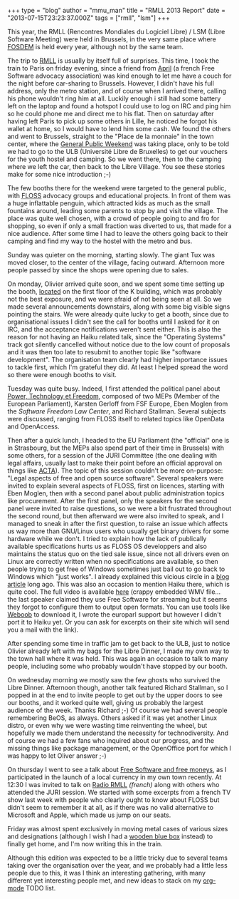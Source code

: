 +++
type = "blog"
author = "mmu_man"
title = "RMLL 2013 Report"
date = "2013-07-15T23:23:37.000Z"
tags = ["rmll", "lsm"]
+++

<p>
This year, the RMLL (Rencontres Mondiales du Logiciel Libre) / LSM (Libre Software Meeting) were held in Brussels, in the very same place where <a href="https://fosdem.org/">FOSDEM</a> is held every year, although not by the same team.
</p>
<!--break-->
<p>
The trip to <a href="http://2013.rmll.info/">RMLL</a> is usually by itself full of surprises. This time, I took the train to Paris on friday evening, since a friend from <a href="http://www.april.org/">April</a> (a french Free Software advocacy association) was kind enough to let me have a couch for the night before car-sharing to Brussels. However, I didn't have his full address, only the metro station, and of course when I arrived there, calling his phone wouldn't ring him at all. Luckily enough i still had some battery left on the laptop and found a hotspot I could use to log on IRC and ping him so he could phone me and direct me to his flat. Then on saturday after having left Paris to pick up some others in Lille, he noticed he forgot his wallet at home, so I would have to lend him some cash. We found the others and went to Brussels, straight to the "Place de la monnaie" in the town center, where the <a href="http://2013.rmll.info/en/general-public-weekend.html">General Public Weekend</a> was taking place, only to be told we had to go to the ULB (Université Libre de Bruxelles) to get our vouchers for the youth hostel and camping. So we went there, then to the camping where we left the car, then back to the Libre Village. You see these stories make for some nice introduction ;-)
</p>

<p>
The few booths there for the weekend were targeted to the general public, with <acronym title="Free/Libre and OpenSource Software">FLOSS</acronym> advocacy groups and educational projects. In front of them was a huge inflattable penguin, which attracted kids as much as the small fountains around, leading some parents to stop by and visit the village. The place was quite well chosen, with a crowd of people going to and fro for shopping, so even if only a small fraction was diverted to us, that made for a nice audience.
After some time I had to leave the others going back to their camping and find my way to the hostel with the metro and bus.
</p>

<p>
Sunday was quieter on the morning, starting slowly. The giant Tux was moved closer, to the center of the village, facing outward. Afternoon more people passed by since the shops were opening due to sales.
</p>

<p>
On monday, Olivier arrived quite soon, and we spent some time setting up the booth, <a href="http://2013.rmll.info/en/village.html">located</a> on the first floor of the K building, which was probably not the best exposure, and we were afraid of not being seen at all. So we made several announcements downstairs, along with some big visible signs pointing the stairs. We were already quite lucky to get a booth, since due to organisational issues I didn't see the call for booths until I asked for it on IRC, and the acceptance notifications weren't sent either. This is also the reason for not having an Haiku related talk, since the "Operating Systems" track got silently cancelled without notice due to the low count of proposals and it was then too late to resubmit to another topic like "software development". The organisation team clearly had higher importance issues to tackle first, which I'm grateful they did. At least I helped spread the word so there were enough booths to visit.
</p>

<p>
Tuesday was quite busy. Indeed, I first attended the political panel about <a href="http://schedule2013.rmll.info/programme/plenieres/article/table-ronde-politique-pouvoir?lang=en">Power, Technology et Freedom</a>, composed of two MEPs (Member of the European Parliament), Karsten Gerloff from FSF Europe, Eben Moglen from the <i>Software Freedom Law Center</i>, and Richard Stallman. Several subjects were discussed, ranging from FLOSS itself to related topics like OpenData and OpenAccess.
</p>

<p>
Then after a quick lunch, I headed to the EU Parliament (the "official" one is in Strasbourg, but the <acronym>MEP</acronym>s also spend part of their time in Brussels) with some others, for a session of the JURI Committee (the one dealing with legal affairs, usually last to make their point before an official approval on things like <a href="http://www.laquadrature.net/ACTA">ACTA</a>). The topic of this session couldn't be more on-purpose: "Legal aspects of free and open source software". Several speakers were invited to explain several aspects of FLOSS, first on licences, starting with Eben Moglen, then with a second panel about public administration topics like procurement.
After the first panel, only the speakers for the second panel were invited to raise questions, so we were a bit frustrated throughout the second round, but then afterward we were also invited to speak, and I managed to sneak in after the first question, to raise an issue which affects us way more than GNU/Linux users who usually get binary drivers for some hardware while we don't. I tried to explain how the lack of publically available specifications hurts us as FLOSS OS developpers and also maintains the status quo on the tied sale issue, since not all drivers even on Linux are correctly written when no specifications are available, so then people trying to get free of Windows sometimes just bail out to go back to Windows which "just works". I already explained this vicious circle in a <a href="/blog/mmu_man/2008-11-03/say_what_you_want_from_us_but_not_what_we_dont_want_to_hear_or_how_much_did_we_regress">blog article</a> long ago. This was also an occasion to mention Haiku there, which is quite cool.
The full video is available <a href="http://www.europarl.europa.eu/ep-live/fr/committees/video?event=20130709-1530-COMMITTEE-JURI">here</a> (crappy embedded WMV file... the last speaker claimed they use Free Software for streaming but it seems they forgot to configure them to output open formats. You can use tools like <a href="http://weboob.org/">Weboob</a> to download it, I wrote the europarl support but however I didn't port it to Haiku yet. Or you can ask for excerpts on their site which will send you a mail with the link).
</p>

<p>
After spending some time in traffic jam to get back to the ULB, just to notice Olivier already left with my bags for the Libre Dinner, I made my own way to the town hall where it was held. This was again an occasion to talk to many people, including some who probably wouldn't have stopped by our booth.
</p>

<p>
On wednesday morning we mostly saw the few ghosts who survived the Libre Dinner. Afternoon though, another talk featured Richard Stallman, so I popped in at the end to invite people to get out by the upper doors to see our booths, and it worked quite well, giving us probably the largest audience of the week. Thanks Richard ;-)
Of course we had several people remembering BeOS, as always. Others asked if it was yet another Linux distro, or even why we were wasting time reinventing the wheel, but hopefully we made them understand the necessity for technodiversity.
And of course we had a few fans who inquired about our progress, and the missing things like package management, or the OpenOffice port for which I was happy to let Oliver answer ;-)
</p>

<p>
On thursday I went to see a talk about <a href="http://schedule2013.rmll.info/programme/le-libre-dans-la-societe/economie/article/free-softwares-and-free-moneys?lang=en">Free Software and free moneys</a>, as I participated in the launch of a local currency in my own town recently.
At 12:30 I was invited to talk on <a href="http://radio2013.rmll.info/spip.php?article6">Radio RMLL</a> <i>(french)</i> along with others who attended the JURI session. We started with some excerpts from a french TV show last week with people who clearly ought to know about FLOSS but didn't seem to remember it at all, as if there was no valid alternative to Microsoft and Apple, which made us jump on our seats.
</p>

<p>
Friday was almost spent exclusively in moving metal cases of various sizes and designations (although I wish I had a <a href="https://en.wikipedia.org/wiki/TARDIS">wooden blue box</a> instead) to finally get home, and I'm now writing this in the train.
</p>

<p>
Although this edition was expected to be a little tricky due to several teams taking over the organisation over the year, and we probably had a little less people due to this, it was I think an interesting gathering, with many different yet interesting people met, and new ideas to stack on my <a href="http://orgmode.org/">org-mode</a> TODO list.
</p>